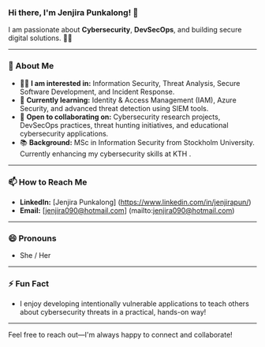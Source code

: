 ### Hi there, I'm Jenjira Punkalong! 👋

I am passionate about **Cybersecurity**, **DevSecOps**, and building secure digital solutions. 🔐✨

---

### 🚀 About Me
- 👩‍💻 **I am interested in:** Information Security, Threat Analysis, Secure Software Development, and Incident Response.
- 🌱 **Currently learning:** Identity & Access Management (IAM), Azure Security, and advanced threat detection using SIEM tools.
- 🤝 **Open to collaborating on:** Cybersecurity research projects, DevSecOps practices, threat hunting initiatives, and educational cybersecurity applications.
- 📚 **Background:** MSc in Information Security from Stockholm University. Currently enhancing my cybersecurity skills at KTH .

---

### 📫 How to Reach Me
- **LinkedIn:** [Jenjira Punkalong] (https://www.linkedin.com/in/jenjirapun/) 
- **Email:** [jenjira090@hotmail.com] (mailto:jenjira090@hotmail.com)

---

### 😄 Pronouns
- She / Her

---

### ⚡ Fun Fact
- I enjoy developing intentionally vulnerable applications to teach others about cybersecurity threats in a practical, hands-on way!

---

Feel free to reach out—I'm always happy to connect and collaborate!
